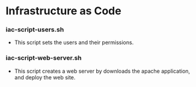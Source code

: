 # Infrastructure as Code

### iac-script-users.sh
- This script sets the users and their permissions.

### iac-script-web-server.sh
- This script creates a web server by downloads the apache application, and deploy the web site.